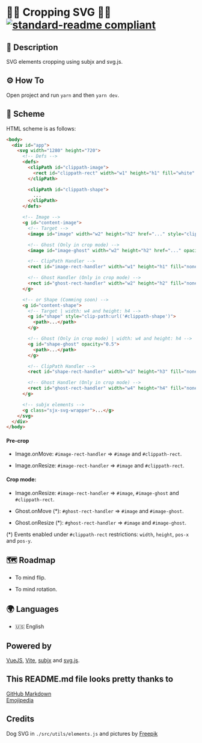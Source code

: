 # 🧑‍💻 Cropping SVG 🧑‍💻 [![standard-readme compliant](https://img.shields.io/badge/readme%20style-standard-brightgreen.svg?style=flat-square)](https://github.com/RichardLitt/standard-readme)

## 🔖 Description

SVG elements cropping using subjx and svg.js.

## ⚙️ How To

Open project and run `yarn` and then `yarn dev`.

## 📜 Scheme

HTML scheme is as follows:

```html
<body>
  <div id="app">
    <svg width="1280" height="720">
      <!-- Defs -->
      <defs>
        <clipPath id="clippath-image">
          <rect id="clippath-rect" width="w1" height="h1" fill="white" />
        </clipPath>

        <clipPath id="clippath-shape">
          ...
        </clipPath>
      </defs>

      <!-- Image -->
      <g id="content-image">
        <!-- Target -->
        <image id="image" width="w2" height="h2" href="..." style="clip-path:url('#clippath-image')"></image>

        <!-- Ghost (Only in crop mode) -->
        <image id="image-ghost" width="w2" height="h2" href="..." opacity="0.5"></image>

        <!-- ClipPath Handler -->
        <rect id="image-rect-handler" width="w1" height="h1" fill="none" stroke-width="4px" class="sjx-drag" />

        <!-- Ghost Handler (Only in crop mode) -->
        <rect id="ghost-rect-handler" width="w2" height="h2" fill="none" stroke-width="4px" class="sjx-drag" />
      </g>

      <!-- or Shape (Comming soon) -->
      <g id="content-shape">
        <!-- Target | width: w4 and height: h4 -->
        <g id="shape" style="clip-path:url('#clippath-shape')">
          <path>...</path>
        </g>

        <!-- Ghost (Only in crop mode) | width: w4 and height: h4 -->
        <g id="shape-ghost" opacity="0.5">
          <path>...</path>
        </g>

        <!-- ClipPath Handler -->
        <rect id="shape-rect-handler" width="w3" height="h3" fill="none" stroke-width="4px" class="sjx-drag" />

        <!-- Ghost Handler (Only in crop mode) -->
        <rect id="ghost-rect-handler" width="w4" height="h4" fill="none" stroke-width="4px" class="sjx-drag" />
      </g>

      <!-- subjx elements -->
      <g class="sjx-svg-wrapper">...</g>
    </svg>
  </div>
</body>
```

#### Pre-crop

  - Image.onMove: `#image-rect-handler` => `#image` and `#clippath-rect`.

  - Image.onResize: `#image-rect-handler` => `#image` and `#clippath-rect`.

#### Crop mode:
  
  - Image.onResize: `#image-rect-handler` => `#image`, `#image-ghost` and `#clippath-rect`.

  - Ghost.onMove (*): `#ghost-rect-handler` => `#image` and `#image-ghost`.

  - Ghost.onResize (*): `#ghost-rect-handler` => `#image` and `#image-ghost`.

(*) Events enabled under `#clippath-rect` restrictions: `width`, `height`, `pos-x` and `pos-y`.

## 🗺️ Roadmap

  - To mind flip.

  - To mind rotation.

## 🌍 Languages

- 🇺🇸 English

## Powered by

[VueJS](https://vuejs.org/), [Vite](https://github.com/vitejs/vite), [subjx](https://github.com/nichollascarter/subjx) and [svg.js](https://svgjs.com/docs/2.7/).

## This README.md file looks pretty thanks to

[GitHub Markdown](https://guides.github.com/features/mastering-markdown/) \
[Emojipedia](https://emojipedia.org/)

## Credits

Dog SVG in `./src/utils/elements.js` and pictures by [Freepik](https://www.freepik.es/)